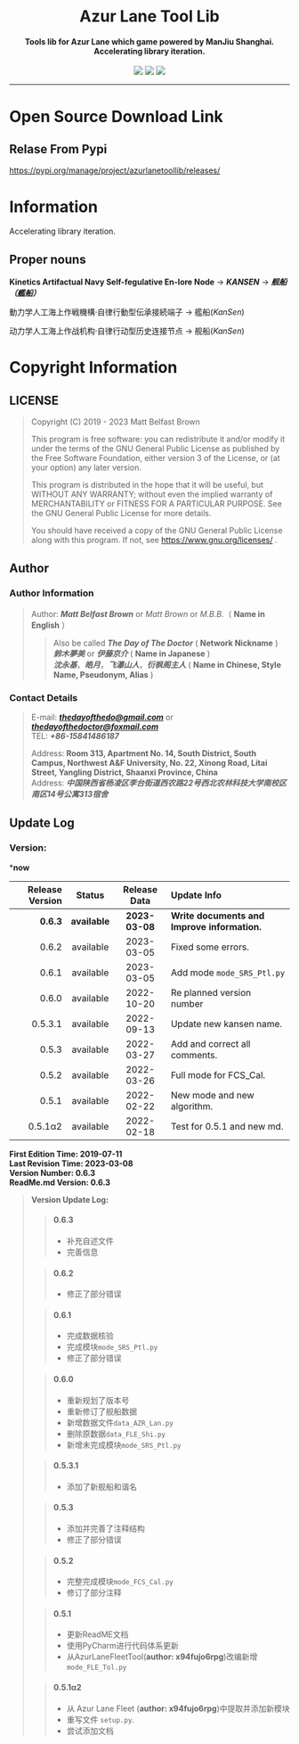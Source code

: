 <h1 align="center"> Azur Lane Tool Lib </h1>
<h4 align="center">Tools lib for Azur Lane which game powered by ManJiu Shanghai.
Accelerating library iteration.</h4>
<p  align="center">
<a href="https://pypi.org/manage/project/AzurLaneToolLib/release/0.6.2/"><img src="https://img.shields.io/pypi/v/azurlanetoollib"></a>
<a href="https://www.gnu.org/licenses/quick-guide-gplv3.zh-cn.html"><img src="https://img.shields.io/pypi/l/azurlanetoollib?color=green"></a>
<img src="https://img.shields.io/pypi/dd/azurlanetoollib?color=yellow">
</p>
<hr />

# Open Source Download Link

## Relase From Pypi

https://pypi.org/manage/project/azurlanetoollib/releases/

# Information

Accelerating library iteration.

## Proper nouns

**Kinetics Artifactual Navy Self-fegulative En-lore Node**
-> ***KANSEN*** -> ***舰船（艦船）***

動力学人工海上作戦機構·自律行動型伝承接続端子 -> 艦船(*KanSen*)

动力学人工海上作战机构·自律行动型历史连接节点 -> 舰船(*KanSen*)

# Copyright Information

## LICENSE

> Copyright (C) 2019 - 2023 Matt Belfast Brown
>
> This program is free software: you can redistribute it and/or modify it under the terms of the GNU General Public
> License as published by the Free Software Foundation, either version 3 of the License, or (at your option) any later
> version.
>
> This program is distributed in the hope that it will be useful, but WITHOUT ANY WARRANTY; without even the implied
> warranty of MERCHANTABILITY or FITNESS FOR A PARTICULAR PURPOSE. See the GNU General Public License for more details.
>
> You should have received a copy of the GNU General Public License along with this program. If not,
> see <https://www.gnu.org/licenses/> .

## Author

### Author Information

> Author: ***Matt Belfast Brown*** or *Matt Brown* or *M.B.B.*（ **Name in English** ）
>> Also be called ***The Day of The Doctor*** ( **Network Nickname** )  
> > ***鈴木夢美*** or ***伊藤京介*** ( **Name in Japanese** )  
> > ***沈永基***，***皓月***，***飞瀑山人***，***衍枫阁主人*** ( **Name in Chinese, Style Name, Pseudonym, Alias** )

### Contact Details

> E-mail: ***thedayofthedo@gmail.com*** or ***thedayofthedoctor@foxmail.com***   
> TEL: ___+86-15841486187___
>
> Address: **Room 313, Apartment No. 14, South District, South Campus, Northwest A&F University, No. 22, Xinong Road,
Litai Street, Yangling District, Shaanxi Province, China**  
> Address: ***中国陕西省杨凌区李台街道西农路22号西北农林科技大学南校区南区14号公寓313宿舍***

## Update Log

### Version:

   ***now**

| Release Version |    Status     |  Release Data  | Update Info                                  | 
|----------------:|:-------------:|:--------------:|:---------------------------------------------|
|       **0.6.3** | **available** | **2023-03-08** | **Write documents and Improve information.** |
|           0.6.2 |   available   |   2023-03-05   | Fixed some errors.                           |
|           0.6.1 |   available   |   2023-03-05   | Add mode `mode_SRS_Ptl.py`                   |
|           0.6.0 |   available   |   2022-10-20   | Re planned version number                    |                                     |
|         0.5.3.1 |   available   |   2022-09-13   | Update new kansen name.                      |
|           0.5.3 |   available   |   2022-03-27   | Add and correct all comments.                |
|           0.5.2 |   available   |   2022-03-26   | Full mode for FCS_Cal.                       |
|           0.5.1 |   available   |   2022-02-22   | New mode and new algorithm.                  |
|         0.5.1α2 |   available   |   2022-02-18   | Test for 0.5.1 and new md.                   |

**First Edition Time: 2019-07-11**  
**Last Revision Time: 2023-03-08**  
**Version Number: 0.6.3**  
**ReadMe.md Version: 0.6.3**

> **Version Update Log:**
>
>> #### 0.6.3
>> + 补充自述文件
>> + 完善信息
>
>> #### 0.6.2
>> + 修正了部分错误
>
>> #### 0.6.1
>> + 完成数据核验
>> + 完成模块`mode_SRS_Ptl.py`
>> + 修正了部分错误
>
>> #### 0.6.0
>> + 重新规划了版本号
>> + 重新修订了舰船数据
>> + 新增数据文件`data_AZR_Lan.py`
>> + 删除原数据`data_FLE_Shi.py`
>> + 新增未完成模块`mode_SRS_Ptl.py`
>
>> #### 0.5.3.1
>> + 添加了新舰船和谐名
>
>> #### 0.5.3
>> + 添加并完善了注释结构
>> + 修正了部分错误
>
>> #### 0.5.2
>> - 完整完成模块`mode_FCS_Cal.py`
>> - 修订了部分注释
>
>> #### 0.5.1
>> + 更新ReadME文档
>> + 使用PyCharm进行代码体系更新
>> + 从AzurLaneFleetTool(**author: x94fujo6rpg**)改编新增`mode_FLE_Tol.py`
>
>> #### 0.5.1α2
>> + 从 Azur Lane Fleet  (**author: x94fujo6rpg**)中提取并添加新模块
>> + 重写文件 `setup.py`.
>> + 尝试添加文档